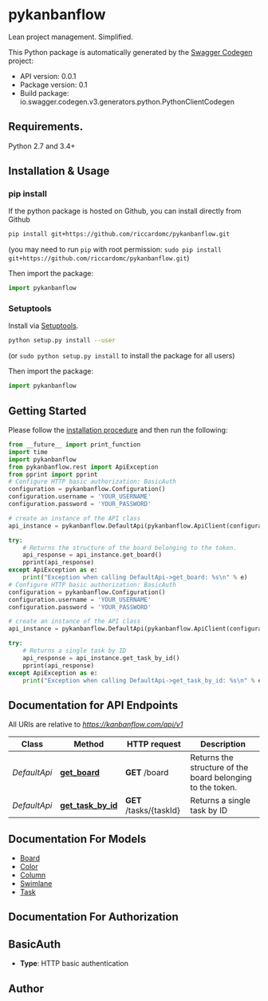 # pykanbanflow
Lean project management. Simplified.

This Python package is automatically generated by the [Swagger Codegen](https://github.com/swagger-api/swagger-codegen) project:

- API version: 0.0.1
- Package version: 0.1
- Build package: io.swagger.codegen.v3.generators.python.PythonClientCodegen

## Requirements.

Python 2.7 and 3.4+

## Installation & Usage
### pip install

If the python package is hosted on Github, you can install directly from Github

```sh
pip install git+https://github.com/riccardomc/pykanbanflow.git
```
(you may need to run `pip` with root permission: `sudo pip install git+https://github.com/riccardomc/pykanbanflow.git`)

Then import the package:
```python
import pykanbanflow 
```

### Setuptools

Install via [Setuptools](http://pypi.python.org/pypi/setuptools).

```sh
python setup.py install --user
```
(or `sudo python setup.py install` to install the package for all users)

Then import the package:
```python
import pykanbanflow
```

## Getting Started

Please follow the [installation procedure](#installation--usage) and then run the following:

```python
from __future__ import print_function
import time
import pykanbanflow
from pykanbanflow.rest import ApiException
from pprint import pprint
# Configure HTTP basic authorization: BasicAuth
configuration = pykanbanflow.Configuration()
configuration.username = 'YOUR_USERNAME'
configuration.password = 'YOUR_PASSWORD'

# create an instance of the API class
api_instance = pykanbanflow.DefaultApi(pykanbanflow.ApiClient(configuration))

try:
    # Returns the structure of the board belonging to the token.
    api_response = api_instance.get_board()
    pprint(api_response)
except ApiException as e:
    print("Exception when calling DefaultApi->get_board: %s\n" % e)
# Configure HTTP basic authorization: BasicAuth
configuration = pykanbanflow.Configuration()
configuration.username = 'YOUR_USERNAME'
configuration.password = 'YOUR_PASSWORD'

# create an instance of the API class
api_instance = pykanbanflow.DefaultApi(pykanbanflow.ApiClient(configuration))

try:
    # Returns a single task by ID
    api_response = api_instance.get_task_by_id()
    pprint(api_response)
except ApiException as e:
    print("Exception when calling DefaultApi->get_task_by_id: %s\n" % e)
```

## Documentation for API Endpoints

All URIs are relative to *https://kanbanflow.com/api/v1*

Class | Method | HTTP request | Description
------------ | ------------- | ------------- | -------------
*DefaultApi* | [**get_board**](docs/DefaultApi.md#get_board) | **GET** /board | Returns the structure of the board belonging to the token.
*DefaultApi* | [**get_task_by_id**](docs/DefaultApi.md#get_task_by_id) | **GET** /tasks/{taskId} | Returns a single task by ID

## Documentation For Models

 - [Board](docs/Board.md)
 - [Color](docs/Color.md)
 - [Column](docs/Column.md)
 - [Swimlane](docs/Swimlane.md)
 - [Task](docs/Task.md)

## Documentation For Authorization


## BasicAuth

- **Type**: HTTP basic authentication


## Author


